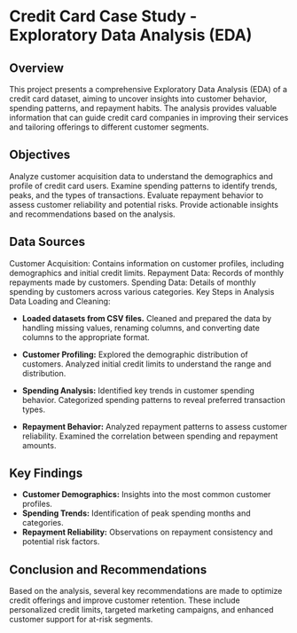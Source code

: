 # Credit Card Case Study - Exploratory Data Analysis (EDA)

## Overview
This project presents a comprehensive Exploratory Data Analysis (EDA) of a credit card dataset, aiming to uncover insights into customer behavior, spending patterns, and repayment habits. The analysis provides valuable information that can guide credit card companies in improving their services and tailoring offerings to different customer segments.

## Objectives
Analyze customer acquisition data to understand the demographics and profile of credit card users.
Examine spending patterns to identify trends, peaks, and the types of transactions.
Evaluate repayment behavior to assess customer reliability and potential risks.
Provide actionable insights and recommendations based on the analysis.

## Data Sources
Customer Acquisition: Contains information on customer profiles, including demographics and initial credit limits.
Repayment Data: Records of monthly repayments made by customers.
Spending Data: Details of monthly spending by customers across various categories.
Key Steps in Analysis
Data Loading and Cleaning:

- **Loaded datasets from CSV files.**
Cleaned and prepared the data by handling missing values, renaming columns, and converting date columns to the appropriate format.

- **Customer Profiling:**
Explored the demographic distribution of customers.
Analyzed initial credit limits to understand the range and distribution.

- **Spending Analysis:**
Identified key trends in customer spending behavior.
Categorized spending patterns to reveal preferred transaction types.

- **Repayment Behavior:**
 Analyzed repayment patterns to assess customer reliability.
Examined the correlation between spending and repayment amounts.

## Key Findings
- **Customer Demographics:** Insights into the most common customer profiles.
- **Spending Trends:** Identification of peak spending months and categories.
- **Repayment Reliability:** Observations on repayment consistency and potential risk factors.

## Conclusion and Recommendations
Based on the analysis, several key recommendations are made to optimize credit offerings and improve customer retention. These include personalized credit limits, targeted marketing campaigns, and enhanced customer support for at-risk segments.
